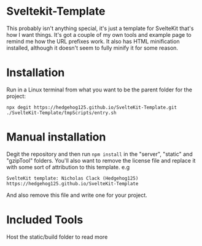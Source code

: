 # Sveltekit-Template
This probably isn't anything special, it's just a template for SvelteKit that's how I want things. It's got a couple of my own tools and example page to remind me how the URL prefixes work. It also has HTML minification installed, although it doesn't seem to fully minify it for some reason.

# Installation
Run in a Linux terminal from what you want to be the parent folder for the project:

```
npx degit https://hedgehog125.github.io/SvelteKit-Template.git
./SvelteKit-Template/tmpScripts/entry.sh
```

# Manual installation
Degit the repository and then run `npm install` in the "server", "static" and "gzipTool" folders. You'll also want to remove the license file and replace it with some sort of attribution to this template. e.g

```
SvelteKit template: Nicholas Clack (Hedgehog125) https://hedgehog125.github.io/SvelteKit-Template
```

And also remove this file and write one for your project.

# Included Tools
Host the static/build folder to read more